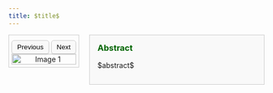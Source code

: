 ```yaml
---
title: $title$
---
```


<div style="display: flex; align-items: flex-start; gap: 20px;">

  <!-- Image Slider Section -->
  <div style="max-width:450px; border: 1px solid #ccc; padding: 5px; text-align: center;">
  
  <!-- Buttons for changing the image -->
  <div style="margin-top: 5px;">
  <button onclick="changeImage(-1)" style="padding: 5px 10px; border-radius: 5px; border: 1px solid #ccc; background-color: #f9f9f9; box-shadow: 0 2px 2px rgba(0, 0, 0, 0.1);">Previous</button>
  <button onclick="changeImage(1)" style="padding: 5px 10px; border-radius: 5px; border: 1px solid #ccc; background-color: #f9f9f9; box-shadow: 0 2px 2px rgba(0, 0, 0, 0.1);">Next</button>
  </div>

  <!-- Slider Image -->
  <img id="slider-image" src="cert_1.png" alt="Image 1" style="width:100%; height:auto;">
  
  </div>

  <!-- Abstract Section -->
  <div style="flex: 1; border: 1px solid #ccc; background-color: #f9f9f9; padding: 15px;">
  <h3 style="color: darkgreen; margin-top: 0;">Abstract</h3>
  <p>$abstract$</p> <!-- You can replace this with actual content or R Markdown variables -->
  </div>

</div>

<script>
// Dynamically insert the images array
$var_images$
var currentIndex = 0;

function changeImage(direction) {
  currentIndex += direction;
  if (currentIndex < 0) {
    currentIndex = images.length - 1;
  } else if (currentIndex >= images.length) {
    currentIndex = 0;
  }
  document.getElementById('slider-image').src = images[currentIndex];
}
</script>
